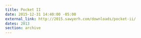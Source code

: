 ```yaml
---
title: Pocket II
date: 2015-12-31 14:40:00 -05:00
external_link: http://2015.sawyerh.com/downloads/pocket-ii/
dates: 2013
section: archive
---
```


